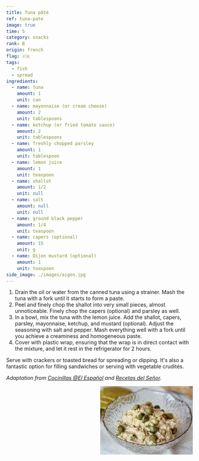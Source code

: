 ```yaml
---
title: Tuna pâté
ref: tuna-pate
image: true
time: 5
category: snacks
rank: B
origin: french
flag: 🇫🇷
tags:
  - fish
  - spread
ingredients:
  - name: tuna
    amount: 1
    unit: can
  - name: mayonnaise (or cream cheese)
    amount: 2
    unit: tablespoons
  - name: ketchup (or fried tomato sauce)
    amount: 2
    unit: tablespoons
  - name: freshly chopped parsley
    amount: 1
    unit: tablespoon
  - name: lemon juice
    amount: 1
    unit: teaspoon
  - name: shallot
    amount: 1/2
    unit: null
  - name: salt
    amount: null
    unit: null
  - name: ground black pepper
    amount: 1/4
    unit: teaspoon
  - name: capers (optional)
    amount: 15
    unit: g
  - name: Dijon mustard (optional)
    amount: 1
    unit: teaspoon
side_image: ./images/aigen.jpg
---
```


1. Drain the oil or water from the canned tuna using a strainer. Mash the tuna with a fork until it starts to form a paste.
2. Peel and finely chop the shallot into very small pieces, almost unnoticeable. Finely chop the capers (optional) and parsley as well.
3. In a bowl, mix the tuna with the lemon juice. Add the shallot, capers, parsley, mayonnaise, ketchup, and mustard (optional). Adjust the seasoning with salt and pepper. Mash everything well with a fork until you achieve a creaminess and homogeneous paste.
4. Cover with plastic wrap, ensuring that the wrap is in direct contact with the mixture, and let it rest in the refrigerator for 2 hours.

Serve with crackers or toasted bread for spreading or dipping. 
It's also a fantastic option for filling sandwiches or serving with vegetable crudités.

_Adaptation from [Cocinillas @El Español](https://www.elespanol.com/cocinillas/recetas/aperitivos-y-entrantes/20210214/pate-atun-alcaparras-receta-aperitivo-facil-picotear/1002229827003_30.html) and [Recetas del Señor](https://recetasdecocina.elmundo.es/2022/12/pate-de-atun-receta-facil.html)._

<img src="images/tuna_pate.png" style="width:250px; float:right;"/>